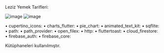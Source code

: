 Leziz Yemek Tarifleri: 

![image](https://github.com/enbayy/Leziz_Yemek_Tarifleri/assets/103318928/754f4534-f8e3-444c-a92d-c852853428be)
![image](https://github.com/enbayy/Leziz_Yemek_Tarifleri/assets/103318928/d1679888-d300-413e-bbe9-5d9e2b921736)

• cupertino_icons:
• charts_flutter:
• pie_chart:
• animated_text_kit:
• sqflite:
• path:
• path_provider:
• open_filex:
• http:
• fluttertoast:
• cloud_firestore:
• firebase_auth:
• firebase_core:

Kütüphaneleri kullanılmıştır.
